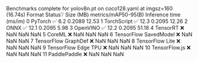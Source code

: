 
Benchmarks complete for yolov8n.pt on coco128.yaml at imgsz=160 (16.74s)
                   Format Status❔  Size (MB)  metrics/mAP50-95(B)  Inference time (ms/im)
0                 PyTorch       ✅        6.2               0.2089                   12.53
1             TorchScript       ✅       12.3               0.2095                   12.26
2                    ONNX       ✅       12.1               0.2095                    5.98
3                OpenVINO       ✅       12.2               0.2095                   51.18
4                TensorRT       ❌        NaN                  NaN                     NaN
5                  CoreML       ❌        NaN                  NaN                     NaN
6   TensorFlow SavedModel       ❌        NaN                  NaN                     NaN
7     TensorFlow GraphDef       ❌        NaN                  NaN                     NaN
8         TensorFlow Lite       ❌        NaN                  NaN                     NaN
9     TensorFlow Edge TPU       ❌        NaN                  NaN                     NaN
10          TensorFlow.js       ❌        NaN                  NaN                     NaN
11           PaddlePaddle       ❌        NaN                  NaN                     NaN